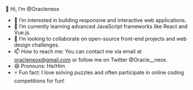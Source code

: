 👋 Hi, I’m @Oracleneox
- 👀 I’m interested in building responsive and interactive web applications.
- 🌱 I’m currently learning advanced JavaScript frameworks like React and Vue.js.
- 💞️ I’m looking to collaborate on open-source front-end projects and web design challenges.
- 📫 How to reach me: You can contact me via email at oracleneox@gmail.com or follow me on Twitter @Oracle__neox.
- 😄 Pronouns: He/Him
- ⚡ Fun fact: I love solving puzzles and often participate in online coding competitions for fun!

<!---
Oracleneox/Oracleneox is a ✨ special ✨ repository because its `README.md` (this file) appears on your GitHub profile.
You can click the Preview link to take a look at your changes.
--->
